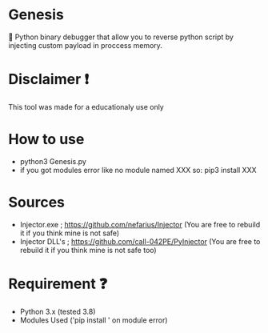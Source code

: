 # Genesis
📳 Python binary debugger that allow you to reverse python script by injecting custom payload in proccess memory.

# Disclaimer ❗
This tool was made for a educationaly use only

# How to use
- python3 Genesis.py
- if you got modules error like no module named XXX so: pip3 install XXX

# Sources
- Injector.exe ; https://github.com/nefarius/Injector (You are free to rebuild it if you think mine is not safe)
- Injector DLL's ; https://github.com/call-042PE/PyInjector (You are free to rebuild it if you think mine is not safe too)

# Requirement ❓

- Python 3.x (tested 3.8)
- Modules Used ('pip install <module>' on module error)

